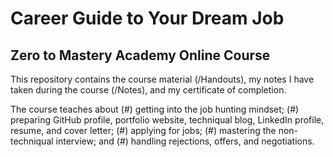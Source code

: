 # Career Guide to Your Dream Job

## Zero to Mastery Academy Online Course

This repository contains the course material (/Handouts), my notes I have taken during the course (/Notes), and my certificate of completion.

The course teaches about (#) getting into the job hunting mindset; (#) preparing GitHub profile, portfolio website, techniqual blog, LinkedIn profile, resume, and cover letter; (#) applying for jobs; (#) mastering the non-techniqual interview; and (#) handling rejections, offers, and negotiations.
